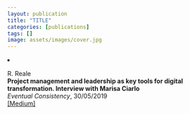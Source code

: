 ```yaml
---
layout: publication
title: "TITLE"
categories: [publications]
tags: []
image: assets/images/cover.jpg
---
```

<!-- Item: TODO -->
<li ><p>
R. Reale<br>
<b>Project management and leadership as key tools for digital transformation. Interview with Marisa Ciarlo</b><br>
<i>Eventual Consistency</i>, 30/05/2019
<br />
<a href="https://medium.com/reale/project-management-and-leadership-as-key-tools-for-digital-transformation-1668b45fa67a" target="_blank">[Medium]</a>
</p>
<div id="bib_TODO" class="bibtex noshow">
<pre>
</pre>
</div>
</li>
